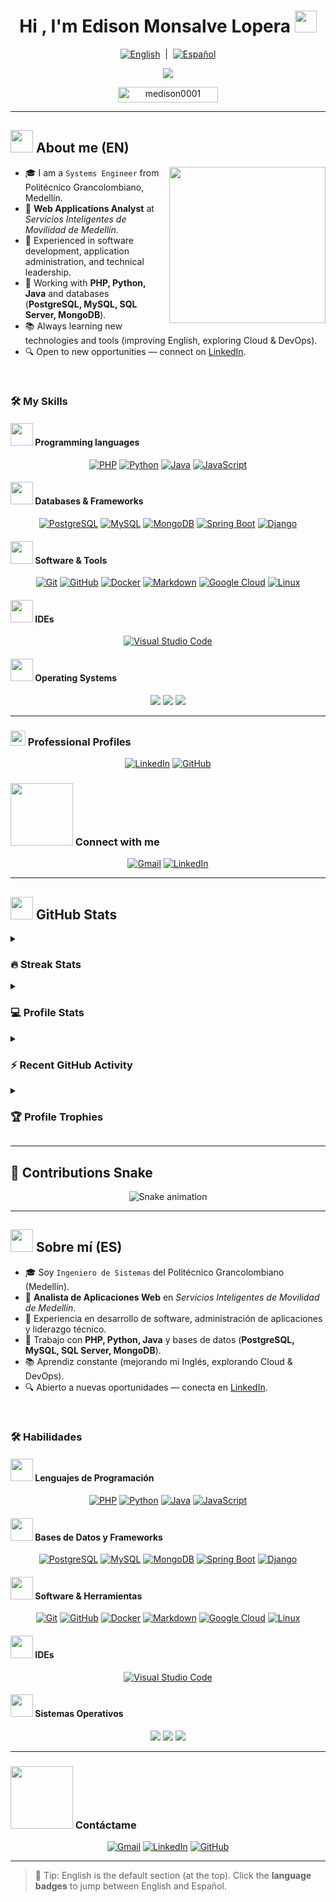 <h1 align="center">Hi , I'm Edison Monsalve Lopera <img src="https://media.giphy.com/media/hvRJCLFzcasrR4ia7z/giphy.gif" width="35"></h1>

<p align="center">
  <a href="#english"><img src="https://img.shields.io/badge/Language-English-blue?style=plastic" alt="English"/></a>
  &nbsp;|&nbsp;
  <a href="#español"><img src="https://img.shields.io/badge/Idioma-Español-green?style=plastic" alt="Español"/></a>
</p>

<p align="center">
  <a href="https://github.com/DenverCoder1/readme-typing-svg">
    <img src="https://readme-typing-svg.herokuapp.com?font=Time+New+Roman&color=%23C8BE25&size=25&center=true&vCenter=true&width=600&height=100&lines=Systems+Engineer;Full+Stack+Developer;Experience+in+PHP%2C+Python%2C+Java;Database+Expert+in+SQL+and+NoSQL;Always+learning+new+things">
  </a>
</p>

<p align="center"> 
  <img src="https://komarev.com/ghpvc/?username=medison0001&label=Profile%20views&color=0047AB&style=plastic" alt="medison0001" height="25" width="160"/> 
</p>

---

<h2 id="english"><picture><img src="https://github.com/7oSkaaa/7oSkaaa/blob/main/Images/about_me.gif?raw=true" width="36"></picture> About me (EN)</h2>

<picture><img align="right" src="https://github.com/7oSkaaa/7oSkaaa/blob/main/Images/Right_Side.gif?raw=true" width="250"></picture>

- 🎓 I am a <code>Systems Engineer</code> from Politécnico Grancolombiano, Medellín.  
- 💼 <b>Web Applications Analyst</b> at <i>Servicios Inteligentes de Movilidad de Medellín</i>.  
- 🧩 Experienced in software development, application administration, and technical leadership.  
- 🧪 Working with <b>PHP, Python, Java</b> and databases (<b>PostgreSQL, MySQL, SQL Server, MongoDB</b>).  
- 📚 Always learning new technologies and tools (improving English, exploring Cloud & DevOps).  
- 🔍 Open to new opportunities — connect on <a href="https://co.linkedin.com/in/edison-monsalve-full-stack-developer">LinkedIn</a>.  

<br>

### 🛠️ My Skills
#### <picture><img src="https://github.com/7oSkaaa/7oSkaaa/blob/main/Images/Programming_Languages.gif?raw=true" width="36"></picture> Programming languages
<p align="center"> 
  <a href="https://www.php.net/" target="_blank"><img alt="PHP" src="https://img.shields.io/badge/PHP-%23777BB4.svg?style=plastic&logo=php&logoColor=white"></a>
  <a href="https://www.python.org" target="_blank"><img alt="Python" src="https://img.shields.io/badge/Python-%2314354C.svg?style=plastic&logo=python&logoColor=white"></a>
  <a href="https://www.java.com" target="_blank"><img alt="Java" src="https://img.shields.io/badge/Java-%23007396.svg?style=plastic&logo=java&logoColor=white"></a>
  <a href="https://developer.mozilla.org/en-US/docs/Web/JavaScript" target="_blank"><img alt="JavaScript" src="https://img.shields.io/badge/JavaScript-%23F7DF1E.svg?style=plastic&logo=javascript&logoColor=black"></a>
</p>

#### <picture><img src="https://github.com/7oSkaaa/7oSkaaa/blob/main/Images/Front_End.gif?raw=true" width="36"></picture> Databases & Frameworks
<p align="center"> 
  <a href="https://www.postgresql.org/" target="_blank"><img alt="PostgreSQL" src="https://img.shields.io/badge/PostgreSQL-%23336791.svg?style=plastic&logo=postgresql&logoColor=white"></a>
  <a href="https://www.mysql.com/" target="_blank"><img alt="MySQL" src="https://img.shields.io/badge/MySQL-%234479A1.svg?style=plastic&logo=mysql&logoColor=white"></a>
  <a href="https://www.mongodb.com/" target="_blank"><img alt="MongoDB" src="https://img.shields.io/badge/MongoDB-%2347A248.svg?style=plastic&logo=mongodb&logoColor=white"></a>
  <a href="https://spring.io/projects/spring-boot" target="_blank"><img alt="Spring Boot" src="https://img.shields.io/badge/Spring%20Boot-%236DB33F.svg?style=plastic&logo=spring-boot&logoColor=white"></a>
  <a href="https://www.djangoproject.com/" target="_blank"><img alt="Django" src="https://img.shields.io/badge/Django-%23092E20.svg?style=plastic&logo=django&logoColor=white"></a>
</p>

#### <picture><img src="https://github.com/7oSkaaa/7oSkaaa/blob/main/Images/Software_Tools.gif?raw=true" width="36"></picture> Software & Tools
<p align="center">
  <a href="#"><img alt="Git" src="https://img.shields.io/badge/Git-%23F05033.svg?style=plastic&logo=git&logoColor=white"></a>
  <a href="#"><img alt="GitHub" src="https://img.shields.io/badge/GitHub-%23181717.svg?style=plastic&logo=github&logoColor=white"></a>
  <a href="#"><img alt="Docker" src="https://img.shields.io/badge/Docker-%232496ED.svg?style=plastic&logo=docker&logoColor=white"></a>
  <a href="#"><img alt="Markdown" src="https://img.shields.io/badge/Markdown-000000?style=plastic&logo=markdown&logoColor=white"></a>
  <a href="#"><img alt="Google Cloud" src="https://img.shields.io/badge/Google%20Cloud-%234285F4.svg?style=plastic&logo=google-cloud&logoColor=white"></a>
  <a href="#"><img alt="Linux" src="https://img.shields.io/badge/Linux-FCC624?style=plastic&logo=linux&logoColor=black"></a>
</p>

#### <picture><img src="https://github.com/7oSkaaa/7oSkaaa/blob/main/Images/IDEs.gif?raw=true" width="36"></picture> IDEs
<p align="center">
  <a href="#"><img alt="Visual Studio Code" src="https://img.shields.io/badge/Visual%20Studio%20Code-0078d7.svg?style=plastic&logo=visual-studio-code&logoColor=white"></a>
</p>

#### <picture><img src="https://github.com/7oSkaaa/7oSkaaa/blob/main/Images/OS.gif?raw=true" width="36"></picture> Operating Systems
<p align="center">
  <a href="#"><img src="https://img.shields.io/badge/Linux-FCC624?style=plastic&logo=linux&logoColor=black"></a>
  <a href="#"><img src="https://img.shields.io/badge/Ubuntu-E95420?style=plastic&logo=ubuntu&logoColor=white"></a>
  <a href="#"><img src="https://img.shields.io/badge/Windows-0078D6?style=plastic&logo=windows&logoColor=white"></a>
</p>

---

### <picture><img src="https://github.com/7oSkaaa/7oSkaaa/blob/main/Images/competitive_programming_profile.png?raw=true" width="24"></picture> Professional Profiles
<p align="center">
  <a href="https://co.linkedin.com/in/edison-monsalve-full-stack-developer"><img src="https://img.shields.io/badge/LinkedIn-0077B5?style=plastic&logo=linkedin&logoColor=white" alt="LinkedIn"/></a>
  <a href="https://github.com/medison0001"><img src="https://img.shields.io/badge/GitHub-%23181717.svg?style=plastic&logo=github&logoColor=white" alt="GitHub"/></a>
</p>

### <picture><img src="https://github.com/7oSkaaa/7oSkaaa/blob/main/Images/Connect-with-me.gif?raw=true" width="100"></picture> Connect with me
<p align="center">
  <a href="mailto:ing.edisonmonsalve@gmail.com"><img src="https://img.shields.io/badge/Gmail-%23EA4335.svg?style=plastic&logo=gmail&logoColor=white" alt="Gmail"/></a>
  <a href="https://co.linkedin.com/in/edison-monsalve-full-stack-developer"><img src="https://img.shields.io/badge/LinkedIn-%230A66C2.svg?style=plastic&logo=linkedin&logoColor=white" alt="LinkedIn"/></a>
</p>

---

## <picture><img src="https://github.com/7oSkaaa/7oSkaaa/blob/main/Images/Statistics.gif?raw=true" width="36"></picture> GitHub Stats
<details><summary><h3> 🔥 Streak Stats</h3></summary>
<p align="center"><img src="https://github-readme-streak-stats.herokuapp.com/?user=medison0001&theme=tokyonight_duo" alt="medison0001" /></p>
</details>

<details><summary><h3>💻 Profile Stats</h3></summary>
<p align="center">
  <img alt="medison0001's Github Stats" src="https://github-readme-stats.vercel.app/api?username=medison0001&show_icons=true&count_private=true&locale=en&theme=tokyonight&layout=compact" height="230"/>
  <img src="https://github-readme-stats.vercel.app/api/top-langs?username=medison0001&langs_count=10&show_icons=true&locale=en&theme=tokyonight" alt="Top Langs" height="230"/>
</p>
</details>

<details><summary><h3>⚡ Recent GitHub Activity</h3></summary>
<p align="center">
  <a href="https://github.com/Ashutosh00710/github-readme-activity-graph">
    <img src="https://github-readme-activity-graph.cyclic.app/graph?username=medison0001&theme=github" alt="Activity Graph"/>
  </a>
</p>
</details>

<details><summary><h3> 🏆 Profile Trophies </h3></summary>
<p align="center">
  <a href="https://github.com/ryo-ma/github-profile-trophy">
    <img src="https://github-profile-trophy.vercel.app/?username=medison0001&layout=compact&theme=tokyonight&column=4&margin-w=15&margin-h=15" alt="Trophies"/>
  </a>
</p>
</details>

---

## 🐍 Contributions Snake
<p align="center">
  <img src="https://github.com/medison0001/medison0001/blob/output/github-contribution-grid-snake.svg" alt="Snake animation"/>
</p>

---

<h2 id="español"><picture><img src="https://github.com/7oSkaaa/7oSkaaa/blob/main/Images/about_me.gif?raw=true" width="36"></picture> Sobre mí (ES)</h2>

- 🎓 Soy <code>Ingeniero de Sistemas</code> del Politécnico Grancolombiano (Medellín).  
- 💼 <b>Analista de Aplicaciones Web</b> en <i>Servicios Inteligentes de Movilidad de Medellín</i>.  
- 🧩 Experiencia en desarrollo de software, administración de aplicaciones y liderazgo técnico.  
- 🧪 Trabajo con <b>PHP, Python, Java</b> y bases de datos (<b>PostgreSQL, MySQL, SQL Server, MongoDB</b>).  
- 📚 Aprendiz constante (mejorando mi Inglés, explorando Cloud & DevOps).  
- 🔍 Abierto a nuevas oportunidades — conecta en <a href="https://co.linkedin.com/in/edison-monsalve-full-stack-developer">LinkedIn</a>.  

<br>

### 🛠️ Habilidades
#### <picture><img src="https://github.com/7oSkaaa/7oSkaaa/blob/main/Images/Programming_Languages.gif?raw=true" width="36"></picture> Lenguajes de Programación
<p align="center"> 
  <a href="https://www.php.net/" target="_blank"><img alt="PHP" src="https://img.shields.io/badge/PHP-%23777BB4.svg?style=plastic&logo=php&logoColor=white"></a>
  <a href="https://www.python.org" target="_blank"><img alt="Python" src="https://img.shields.io/badge/Python-%2314354C.svg?style=plastic&logo=python&logoColor=white"></a>
  <a href="https://www.java.com" target="_blank"><img alt="Java" src="https://img.shields.io/badge/Java-%23007396.svg?style=plastic&logo=java&logoColor=white"></a>
  <a href="https://developer.mozilla.org/en-US/docs/Web/JavaScript" target="_blank"><img alt="JavaScript" src="https://img.shields.io/badge/JavaScript-%23F7DF1E.svg?style=plastic&logo=javascript&logoColor=black"></a>
</p>

#### <picture><img src="https://github.com/7oSkaaa/7oSkaaa/blob/main/Images/Front_End.gif?raw=true" width="36"></picture> Bases de Datos y Frameworks
<p align="center"> 
  <a href="https://www.postgresql.org/" target="_blank"><img alt="PostgreSQL" src="https://img.shields.io/badge/PostgreSQL-%23336791.svg?style=plastic&logo=postgresql&logoColor=white"></a>
  <a href="https://www.mysql.com/" target="_blank"><img alt="MySQL" src="https://img.shields.io/badge/MySQL-%234479A1.svg?style=plastic&logo=mysql&logoColor=white"></a>
  <a href="https://www.mongodb.com/" target="_blank"><img alt="MongoDB" src="https://img.shields.io/badge/MongoDB-%2347A248.svg?style=plastic&logo=mongodb&logoColor=white"></a>
  <a href="https://spring.io/projects/spring-boot" target="_blank"><img alt="Spring Boot" src="https://img.shields.io/badge/Spring%20Boot-%236DB33F.svg?style=plastic&logo=spring-boot&logoColor=white"></a>
  <a href="https://www.djangoproject.com/" target="_blank"><img alt="Django" src="https://img.shields.io/badge/Django-%23092E20.svg?style=plastic&logo=django&logoColor=white"></a>
</p>

#### <picture><img src="https://github.com/7oSkaaa/7oSkaaa/blob/main/Images/Software_Tools.gif?raw=true" width="36"></picture> Software & Herramientas
<p align="center">
  <a href="#"><img alt="Git" src="https://img.shields.io/badge/Git-%23F05033.svg?style=plastic&logo=git&logoColor=white"></a>
  <a href="#"><img alt="GitHub" src="https://img.shields.io/badge/GitHub-%23181717.svg?style=plastic&logo=github&logoColor=white"></a>
  <a href="#"><img alt="Docker" src="https://img.shields.io/badge/Docker-%232496ED.svg?style=plastic&logo=docker&logoColor=white"></a>
  <a href="#"><img alt="Markdown" src="https://img.shields.io/badge/Markdown-000000?style=plastic&logo=markdown&logoColor=white"></a>
  <a href="#"><img alt="Google Cloud" src="https://img.shields.io/badge/Google%20Cloud-%234285F4.svg?style=plastic&logo=google-cloud&logoColor=white"></a>
  <a href="#"><img alt="Linux" src="https://img.shields.io/badge/Linux-FCC624?style=plastic&logo=linux&logoColor=black"></a>
</p>

#### <picture><img src="https://github.com/7oSkaaa/7oSkaaa/blob/main/Images/IDEs.gif?raw=true" width="36"></picture> IDEs
<p align="center">
  <a href="#"><img alt="Visual Studio Code" src="https://img.shields.io/badge/Visual%20Studio%20Code-0078d7.svg?style=plastic&logo=visual-studio-code&logoColor=white"></a>
</p>

#### <picture><img src="https://github.com/7oSkaaa/7oSkaaa/blob/main/Images/OS.gif?raw=true" width="36"></picture> Sistemas Operativos
<p align="center">
  <a href="#"><img src="https://img.shields.io/badge/Linux-FCC624?style=plastic&logo=linux&logoColor=black"></a>
  <a href="#"><img src="https://img.shields.io/badge/Ubuntu-E95420?style=plastic&logo=ubuntu&logoColor=white"></a>
  <a href="#"><img src="https://img.shields.io/badge/Windows-0078D6?style=plastic&logo=windows&logoColor=white"></a>
</p>

---

### <picture><img src="https://github.com/7oSkaaa/7oSkaaa/blob/main/Images/Connect-with-me.gif?raw=true" width="100"></picture> Contáctame
<p align="center">
  <a href="mailto:ing.edisonmonsalve@gmail.com"><img src="https://img.shields.io/badge/Gmail-%23EA4335.svg?style=plastic&logo=gmail&logoColor=white" alt="Gmail"/></a>
  <a href="https://co.linkedin.com/in/edison-monsalve-full-stack-developer"><img src="https://img.shields.io/badge/LinkedIn-%230A66C2.svg?style=plastic&logo=linkedin&logoColor=white" alt="LinkedIn"/></a>
  <a href="https://github.com/medison0001"><img src="https://img.shields.io/badge/GitHub-%23181717.svg?style=plastic&logo=github&logoColor=white" alt="GitHub"/></a>
</p>

---

> 🔎 Tip: English is the default section (at the top). Click the **language badges** to jump between English and Español.
